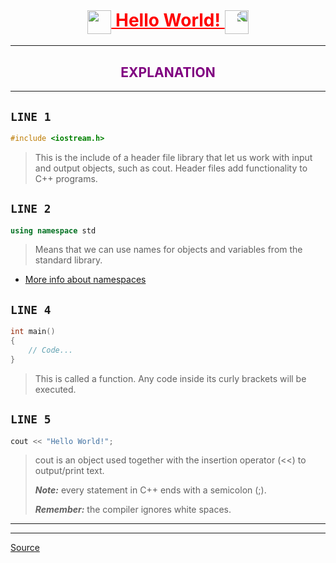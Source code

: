 <h1 align="center" style="text-decoration:underline;color:red;">
    <img style="vertical-align:middle;" src="https://media.giphy.com/media/SUDr9512mOzZrAbMcv/giphy.gif" height="38"/> 
    Hello World!
    <img style="transform:scaleX(-1);vertical-align:middle;" src="https://media.giphy.com/media/SUDr9512mOzZrAbMcv/giphy.gif" height="38"/>
</h1>

---

<h2 align="center" style="color:purple;">EXPLANATION</h2>

---

## `LINE 1`

```cpp
#include <iostream.h>
```

> This is the include of a header file library that let us work with input and output objects, such as cout. Header files add functionality to C++ programs.

## `LINE 2`

```cpp
using namespace std
```
 
> Means that we can use names for objects and variables from the standard library.

- <a href='https://stackoverflow.com/questions/57063459/using-multiple-namespaces' target='_blank'>More info about namespaces</a>

## `LINE 4`

```cpp
int main()
{
    // Code...
}
```

> This is called a function. Any code inside its curly brackets will be executed.

## `LINE 5`

```cpp
cout << "Hello World!";
```

> cout is an object used together with the insertion operator (<<) to output/print text.
>
> ***Note:*** every statement in C++ ends with a semicolon (;).
>
> ***Remember:*** the compiler ignores white spaces.

---
---
<a href="https://www.w3schools.com" target="_blank">Source</a>


